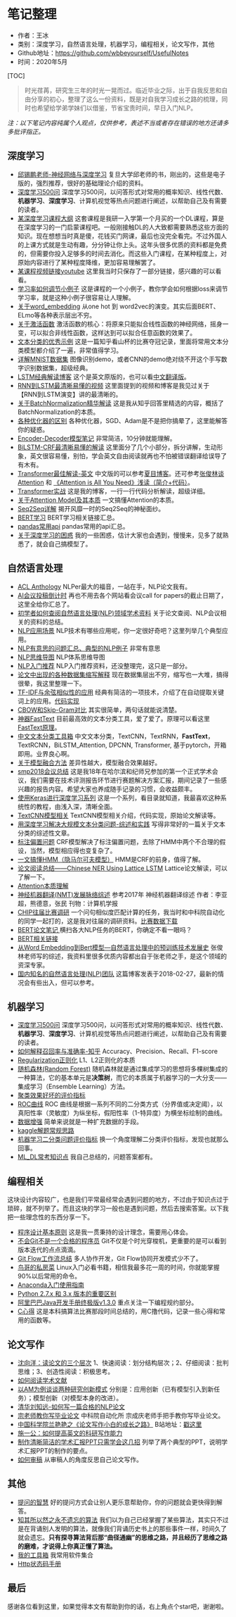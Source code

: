 # 笔记整理

- 作者：王冰
- 类别：深度学习，自然语言处理，机器学习，编程相关，论文写作，其他
- Github地址：https://github.com/wbbeyourself/UsefulNotes
- 时间：2020年5月

[TOC]

> 时光荏苒，研究生三年的时光一晃而过。临近毕业之际，出于自我反思和自由分享的初心，整理了这么一份资料，既是对自我学习成长之路的梳理，同时也希望给学弟学妹们以借鉴，节省宝贵时间，早日入门NLP。
>

*注：以下笔记内容纯属个人观点，仅供参考，表述不当或者存在错误的地方还请多多批评指正。*

## 深度学习

- [邱锡鹏老师-神经网络与深度学习](https://nndl.github.io/)  复旦大学邱老师的书，刚出的，这些是电子版的，强烈推荐，很好的基础理论介绍的资料。
- [深度学习500问](https://github.com/scutan90/DeepLearning-500-questions) 深度学习500问，以问答形式对常用的概率知识、线性代数、**机器学习**、**深度学习**、计算机视觉等热点问题进行阐述，以帮助自己及有需要的读者。
- [某深度学习课程大纲](deeplearning/某深度学习课程大纲.pdf) 这套课程是我研一入学第一个月买的一个DL课程，算是在深度学习的一门启蒙课程吧。一般刚接触DL的人大致都需要熟悉这些方面的知识。现在想想当时真是傻，花钱买门网课，最后也没完全看完。不过外国人的上课方式就是生动有趣，分分钟让你上头。这年头很多优质的资料都是免费的，但需要你投入足够多的时间去消化。而这些入门课程，在某种程度上，对原始内容进行了某种程度降维，更加容易理解罢了。
- [某课程视频链接youtube](deeplearning/某课程视频链接youtube.pdf) 这里我当时只保存了一部分链接，感兴趣的可以看看。
- [学习率如何调节小例子](deeplearning/学习率如何调节小例子.pdf) 这是课程的一个小例子，教你学会如何根据loss来调节学习率，就是这种小例子很容易让人理解。
- [关于word_embedding](https://www.zhihu.com/question/32275069) 从one hot 到 word2vec的演变。其实后面BERT、ELmo等各种表示层出不穷。
- [关于激活函数](https://www.zhihu.com/question/22334626)  激活函数的核心：将原来只能拟合线性函数的神经网络，摇身一变，可以拟合非线性函数，这样达到可以拟合任意函数的效果了。
- [文本分类的优秀示例](https://zhuanlan.zhihu.com/p/28923961) 这是一篇知乎看山杯的比赛夺冠记录，里面将常用文本分类模型都介绍了一遍，非常值得学习。
- [详解MNIST数据集](deeplearning/详解MNIST数据集.pdf) 图像识别demo，或者CNN的demo绝对绕不开这个手写数字识别数据集，超级经典。
- [LSTM经典解读博客](http://colah.github.io/posts/2015-08-Understanding-LSTMs/) 这个是英文原版的，也可以看[中文翻译版](https://blog.csdn.net/qiu931110/article/details/69400501)。
- [RNN到LSTM最清晰易懂的视频](deeplearning/RNN到LSTM最清晰易懂的视频.pdf) 这里面提到的视频和博客是我见过关于【RNN到LSTM演变】讲的最清晰的。
- [关于BatchNormalization精华解读](deeplearning/BatchNormalization.pdf) 这是我从知乎回答里精选的内容，概括了BatchNormalization的本质。
- [各种优化器的区别](deeplearning/各种优化器的区别.pdf) 各种优化器，SGD、Adam是不是把你搞晕了，这里能解答你的疑惑。
- [Encoder-Decoder模型笔记](deeplearning/Encoder-Decoder模型笔记.pdf) 非常简洁，10分钟就能理解。
- [BiLSTM-CRF最清晰易懂的解读](https://github.com/createmomo/CRF-Layer-on-the-Top-of-BiLSTM) 这里面分了几个小部分，拆分讲解，生动形象，英文很容易懂，别怕，学会英文自由阅读就再也不怕被错误翻译给误导了有木有。
- [Transformer最佳解读-英文](https://jalammar.github.io/illustrated-transformer/) 中文版的可以参考[夏目博客](https://blog.csdn.net/qq_41664845/article/details/84969266)。还可参考[张俊林谈Attention](https://blog.csdn.net/malefactor/article/details/78767781) 和 [《Attention is All You Need》浅读（简介+代码）](https://kexue.fm/archives/4765)。
- [Transformer实战](https://wbbeyourself.github.io/2019/07/22/Transformer实战/) 这是我的博客，一行一行代码分析解读，超级详细。
- [关于Attention Model及其本质](https://blog.csdn.net/malefactor/article/details/50550211) 一文搞懂Attention的本质。
- [Seq2Seq详解](https://blog.csdn.net/Jerr__y/article/details/53749693) 揭开风靡一时的Seq2Seq的神秘面纱。
- [BERT学习](deeplearning/BERT学习.pdf) BERT学习相关链接汇总。
- [pandas常用api](deeplearning/pandas常用api.pdf)  pandas常用的api汇总。
- [关于深度学习的困惑](deeplearning/关于深度学习的困惑.pdf) 我的一些困惑，估计大家也会遇到，慢慢来，见多了就熟悉了，就会自己搞模型了。




## 自然语言处理

- [ACL Anthology](https://www.aclweb.org/anthology/)  NLPer最大的福音，一站在手，NLP论文我有。
- [AI会议投稿倒计时](https://aideadlin.es/?sub=ML,NLP,RO,SP,DM) 再也不用去各个网站看会议call for papers的截止日期了，这里全给你汇总了。
- [初学者如何查阅自然语言处理(NLP)领域学术资料](nlp/初学者如何查阅自然语言处理(NLP)领域学术资料.pdf) 关于论文查阅、NLP会议相关的资料的总结。
- [NLP应用场景](nlp/NLP应用场景.pdf) NLP技术有哪些应用呢，你一定很好奇吧？这里列举几个典型应用。
- [NLP有意思的问题汇总、典型的NLP例子](nlp/NLP有意思的问题汇总、典型的NLP例子.pdf) 非常有意思
- [NLP思维导图](nlp/NLP思维导图.pdf) NLP体系思维导图
- [NLP入门推荐](nlp/NLP入门推荐.pdf) NLP入门推荐资料，还没整理完，这只是一部分。
- [论文中出现的各种数据集缩写解释](nlp/论文中出现的各种数据集缩写解释.pdf) 现在数据集层出不穷，缩写也一大堆，搞得很晕，我这里整理一下。
- [TF-IDF与余弦相似性的应用](http://www.ruanyifeng.com/blog/2013/03/tf-idf.html) 经典有简洁的一项技术，介绍了在自动提取关键词上的应用。[代码实现](https://blog.csdn.net/liuxuejiang158blog/article/details/31360765)
- [CBOW和Skip-Gram对比](nlp/CBOW和Skip-Gram对比.pdf) 其实很简单，两句话就能说清楚。
- [神器FastText](nlp/神器FastText.pdf) 目前最高效的文本分类工具，爱了爱了。原理可以看这里[FastText原理](nlp/FastText原理.pdf)。
- [中文文本分类工具箱](https://github.com/649453932/Chinese-Text-Classification-Pytorch) 中文文本分类，TextCNN，TextRNN，**FastText**，TextRCNN，BiLSTM_Attention, DPCNN, Transformer, 基于pytorch，开箱即用。业界良心啊。
- [关于模型融合方法](nlp/关于模型融合方法.pdf) 差异性越大，模型融合效果越好。
- [smp2018会议总结](nlp/smp2018会议总结.pdf) 这是我18年在哈尔滨和纪师兄参加的第一个正式学术会议，我们需要在技术评测报告环节进行赛题解决方案汇报，期间记录了一些感兴趣的报告内容。希望大家也养成随手记录的习惯，会收益颇丰。
- [使用Keras进行深度学习系列](http://www.tensorflownews.com/2018/04/12/text-cnn/)  这是一个系列，看目录就知道，我最喜欢这种系统性的教程，由浅入深，清晰全面。
- [TextCNN模型相关](nlp/TextCNN模型相关.pdf) TextCNN模型相关介绍，代码实现，原始论文解读等。
- [用深度学习解决大规模文本分类问题-综述和实践](https://zhuanlan.zhihu.com/p/25928551) 写得非常好的一篇关于文本分类的综述性文章。
- [标注偏置问题](https://blog.csdn.net/happyzhouxiaopei/article/details/7960884) CRF模型解决了标注偏置问题，去除了HMM中两个不合理的假设，当然，模型相应得也变复杂了。
- [一文搞懂HMM（隐马尔可夫模型）](https://www.cnblogs.com/skyme/p/4651331.html)  HMM是CRF的前身，值得了解。
- [论文阅读总结——Chinese NER Using Lattice LSTM](https://blog.csdn.net/qq_32728345/article/details/81264853) Lattice论文解读，可以了解一下。
- [Attention本质理解](nlp/Attention本质理解.pdf)
- [神经机器翻译(NMT)发展脉络综述](nlp/神经机器翻译(NMT)发展脉络综述.pdf) 参考2017年 神经机器翻译综述  作者：李亚超，熊德意，张民 刊物：计算机学报
- [CHIP往届比赛调研](nlp/CHIP往届比赛调研.pdf) 一个问句相似度匹配计算的任务，我当时和中科院自动化的同学一起打的，这是我对往届的调研资料。[比赛数据下载](https://www.biendata.com/user/login/?next=/competition/chip2018/data/)
- [BERT论文笔记 ](https://mp.weixin.qq.com/s/oqCRswaOhAEJ9GYZwKaKYA) 横扫各大NLP任务的BERT，你确定不看一眼吗？
- [BERT相关链接](nlp/BERT相关链接.pdf) 
- [从Word Embedding到Bert模型—自然语言处理中的预训练技术发展史](https://zhuanlan.zhihu.com/p/49271699) 张俊林老师写的综述，我资料里很多优质内容都出自于张老师之手，是这个领域的资深专家。
- [国内知名的自然语言处理(NLP)团队](https://www.cnblogs.com/bymo/p/8479583.html)  这篇博客发表于2018-02-27，最新的情况会有些出入，但可以参考。

## 机器学习

- [深度学习500问](https://github.com/scutan90/DeepLearning-500-questions) 深度学习500问，以问答形式对常用的概率知识、线性代数、**机器学习**、**深度学习**、计算机视觉等热点问题进行阐述，以帮助自己及有需要的读者。
- [如何解释召回率与准确率-知乎](ml/如何解释召回率与准确率-知乎.pdf) Accuracy、Precision、Recall、F1-score
- [Regularization正则化](ml/Regularization正则化.pdf) L1、L2正则化的本质
- [随机森林(Random Forest)](ml/https://blog.csdn.net/ac540101928/article/details/51689505) 随机森林就是通过集成学习的思想将多棵树集成的一种算法，它的基本单元是**决策树**，而它的本质属于机器学习的一大分支——集成学习（Ensemble Learning）方法。
- [聚类效果好坏的评价指标](ml/https://blog.csdn.net/chixujohnny/article/details/51852633)
- [ROC曲线](https://www.cnblogs.com/webRobot/p/6803747.html) ROC 曲线是根据一系列不同的二分类方式（分界值或决定阈），以真阳性率（灵敏度）为纵坐标，假阳性率（1-特异度）为横坐标绘制的曲线。
- [数据增强](ml/数据增强.pdf) 简单来说就是一种扩充数据的手段。
- [kaggle解题常规思路](ml/kaggle解题常规思路.pdf)
- [机器学习二分类问题评价指标](ml/机器学习二分类问题评价指标.pdf) 换一个角度理解二分类评价指标，发现也就那么回事。
- [ML_DL常考知识点](ml/ML_DL常考知识点.pdf) 我自己总结的，问题答案都有。

## 编程相关

这块设计内容较广，也是我们平常最经常会遇到问题的地方，不过由于知识点过于琐碎，就不列举了。而且这块的学习一般也是遇到问题，然后去搜索答案。以下我把一些理念性的东西分享一下。


- [程序设计基本原则](program/程序设计基本原则.pdf) 这是我一贯秉持的设计理念，需要用心体会。
- [不会Git不是一个合格的程序员](https://www.liaoxuefeng.com/wiki/896043488029600/896067008724000) Git不仅是个时光穿梭机，更重要的是可以看到版本迭代的点点滴滴。
- [Git Flow工作流总结](https://www.jianshu.com/p/34b95c5eedb6) 多人协作开发，Git Flow协同开发模式少不了。
- [鸟哥的私房菜](http://cn.linux.vbird.org/linux_basic/linux_basic.php) Linux入门必看书籍，相信我最多花一周的时间，你就能掌握90%以后常用的命令。
- [Anaconda入门使用指南](https://www.jianshu.com/p/169403f7e40c)
- [Python 2.7.x 和 3.x 版本的重要区别](https://www.techug.com/post/the-difference-of-python2-and-python3.html)
- [阿里巴巴Java开发手册终极版v1.3.0](https://files-cdn.cnblogs.com/files/han-1034683568/%E9%98%BF%E9%87%8C%E5%B7%B4%E5%B7%B4Java%E5%BC%80%E5%8F%91%E6%89%8B%E5%86%8C%E7%BB%88%E6%9E%81%E7%89%88v1.3.0.pdf) 重点关注一下编程规约部分。
- [C心得](program/C心得.pdf) 这是本科搞算法比赛那段时间总结的，用C撸代码，记录一些心得和常用的函数等。

## 论文写作


- [沈向洋：读论文的三个层次](https://mp.weixin.qq.com/s?__biz=MzA5ODEzMjIyMA==&mid=2247501483&idx=1&sn=9b21f8e62fa2b4b33045900a1e721d30&chksm=9094cf38a7e3462ed5901bd8b0b8ebf99a892b31d75aa6eaf8b3c8cc7698b1d708fd0891ab3e&scene=0&xtrack=1&key=4154906fe631b34d38dd84006b7684c26b81516164b0db1ad41ed88e6b295a6b2c51f84b6e722a0d32a86cea9c417ee68b68cd81ed81f54d5f9b0bd8a312e6a0af10c3c39d4e36fe9c6dbc0065a88b6f&ascene=14&uin=MjU4MjA2NDQxMA%3D%3D&devicetype=Windows+10+x64&version=62090070&lang=zh_CN&exportkey=AYYm6Tp2Vj3c7ltB6nmt64I%3D&pass_ticket=q5HN3l%2Fjp0A9ZEhbo9%2BJ7Q8rb928KQ0pmv2cVGsT1W%2BtzONBEKHpJxh8UaoaMSi9)  1、快速阅读：划分结构层次；2、仔细阅读：批判思维；3、创造性阅读：积极思考。
- [如何阅读学术文献](paperwriting/如何阅读学术文献.pdf)
- [以AM为例谈谈两种研究创新模式](https://blog.csdn.net/malefactor/article/details/50583474) 分别是：应用创新（已有模型引入到新任务）；模型创新（对模型本身的改进）。
- [清华刘知远-如何写一篇合格的NLP论文](https://zhuanlan.zhihu.com/p/58752815) 
- [宗老师教你写毕业论文](http://www.nlpr.ia.ac.cn/cip/ZongReportandLecture/Reports/2014.02.27%20Writing.pdf) 中科院自动化所 宗成庆老师手把手教你写毕业论文。
- [中国科学院兰艳艳之《论文写作小白的成长之路》](https://zhuanlan.zhihu.com/p/135989892) B站地址：[戳这里](https://www.bilibili.com/video/BV1Up4y1C7cK)
- [施一公：如何提高英文的科研写作能力](http://www.cas.cn/xw/zjsd/201008/t20100812_2923299.shtml)
- [制作清晰简洁的学术汇报PPT只需学会这几招](paperwriting/制作清晰简洁的学术汇报PPT只需学会这几招.pdf)  列举了两个典型的PPT，说明学术汇报PPT的制作的要点。
- [如何审稿](paperwriting/如何审稿.pdf) 从审稿人的角度反思自己论文写作。
## 其他

- [提问的智慧](https://www.dianbo.org/9238/stone/tiwendezhihui.htm) 好的提问方式会让别人更乐意帮助你，你的问题就会更快得到解答。
- [知其所以然之永不遗忘的算法](https://www.jianshu.com/p/4a85875bf9cb)  我们以为自己已经掌握了某些算法，其实只不过是在背诵别人发明的算法，就像我们背诵历史书上的那些事件一样，时间久了就会遗忘。**只有探寻算法背后那“曲径通幽”的思维之路，并且经历了思维之路的磨难，才说得上你真正懂了算法。**
- [我的工具箱](other/我的工具箱.pdf) 我常用软件集合
- [Http状态码手册](https://www.tutorialspoint.com/http/pdf/http_status_codes.pdf)



## 最后

感谢各位看到这里，如果觉得本文有帮助到你的话，右上角点个star吧，谢谢啦。